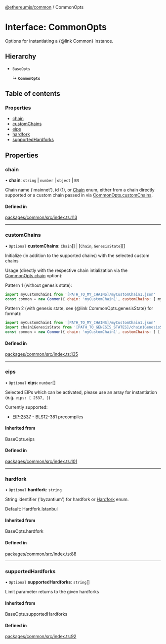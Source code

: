 [@ethereumjs/common](../README.md) / CommonOpts

# Interface: CommonOpts

Options for instantiating a {@link Common} instance.

## Hierarchy

- `BaseOpts`

  ↳ **`CommonOpts`**

## Table of contents

### Properties

- [chain](CommonOpts.md#chain)
- [customChains](CommonOpts.md#customchains)
- [eips](CommonOpts.md#eips)
- [hardfork](CommonOpts.md#hardfork)
- [supportedHardforks](CommonOpts.md#supportedhardforks)

## Properties

### chain

• **chain**: `string` \| `number` \| `object` \| `BN`

Chain name ('mainnet'), id (1), or [Chain](../enums/Chain.md) enum,
either from a chain directly supported or a custom chain
passed in via [CommonOpts.customChains](CommonOpts.md#customchains).

#### Defined in

[packages/common/src/index.ts:113](https://github.com/ethereumjs/ethereumjs-monorepo/blob/master/packages/common/src/index.ts#L113)

___

### customChains

• `Optional` **customChains**: `Chain`[] \| [`Chain`, `GenesisState`][]

Initialize (in addition to the supported chains) with the selected
custom chains

Usage (directly with the respective chain intialization via the [CommonOpts.chain](CommonOpts.md#chain) option):

Pattern 1 (without genesis state):

```javascript
import myCustomChain1 from '[PATH_TO_MY_CHAINS]/myCustomChain1.json'
const common = new Common({ chain: 'myCustomChain1', customChains: [ myCustomChain1 ]})
```

Pattern 2 (with genesis state, see {@link CommonOpts.genesisState} for format):

```javascript
import myCustomChain1 from '[PATH_TO_MY_CHAINS]/myCustomChain1.json'
import chain1GenesisState from '[PATH_TO_GENESIS_STATES]/chain1GenesisState.json'
const common = new Common({ chain: 'myCustomChain1', customChains: [ [ myCustomChain1, chain1GenesisState ] ]})
```

#### Defined in

[packages/common/src/index.ts:135](https://github.com/ethereumjs/ethereumjs-monorepo/blob/master/packages/common/src/index.ts#L135)

___

### eips

• `Optional` **eips**: `number`[]

Selected EIPs which can be activated, please use an array for instantiation
(e.g. `eips: [ 2537, ]`)

Currently supported:

- [EIP-2537](https://eips.ethereum.org/EIPS/eip-2537) - BLS12-381 precompiles

#### Inherited from

BaseOpts.eips

#### Defined in

[packages/common/src/index.ts:101](https://github.com/ethereumjs/ethereumjs-monorepo/blob/master/packages/common/src/index.ts#L101)

___

### hardfork

• `Optional` **hardfork**: `string`

String identifier ('byzantium') for hardfork or [Hardfork](../enums/Hardfork.md) enum.

Default: Hardfork.Istanbul

#### Inherited from

BaseOpts.hardfork

#### Defined in

[packages/common/src/index.ts:88](https://github.com/ethereumjs/ethereumjs-monorepo/blob/master/packages/common/src/index.ts#L88)

___

### supportedHardforks

• `Optional` **supportedHardforks**: `string`[]

Limit parameter returns to the given hardforks

#### Inherited from

BaseOpts.supportedHardforks

#### Defined in

[packages/common/src/index.ts:92](https://github.com/ethereumjs/ethereumjs-monorepo/blob/master/packages/common/src/index.ts#L92)
